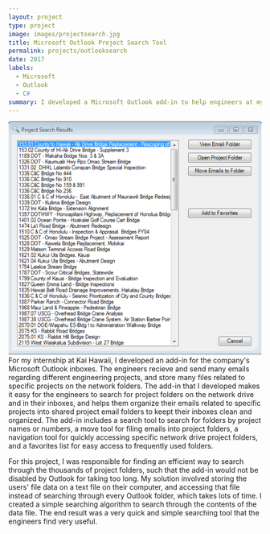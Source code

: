 ```yaml
---
layout: project
type: project
image: images/projectsearch.jpg
title: Microsoft Outlook Project Search Tool
permalink: projects/outlooksearch
date: 2017
labels:
  - Microsoft
  - Outlook
  - C#
summary: I developed a Microsoft Outlook add-in to help engineers at my workplace quickly find and organize their projects in their inboxes and conveniently access their respective folders.
---
```


<div style="float: right;">
<img class="ui medium right floated rounded image" src="../images/ps002.PNG">
</div>

For my internship at Kai Hawaii, I developed an add-in for the company's Microsoft Outlook inboxes. The engineers recieve and send many emails regarding different engineering projects, and store many files related to specific projects on the network folders. The add-in that I developed makes it easy for the engineers to search for project folders on the network drive and in their inboxes, and helps them organize their emails related to specific projects into shared project email folders to keept their inboxes clean and organized. The add-in includes a search tool to search for folders by project names or numbers, a move tool for filing emails into project folders, a navigation tool for quickly accessing specific network drive project folders, and a favorites list for easy access to frequently used folders.

For this project, I was responsible for finding an efficient way to search through the thousands of project folders, such that the add-in would not be disabled by Outlook for taking too long. My solution involved storing the users' file data on a text file on their computer, and accessing that file instead of searching through every Outlook folder, which takes lots of time. I created a simple searching algorithm to search through the contents of the data file. The end result was a very quick and simple searching tool that the engineers find very useful.



